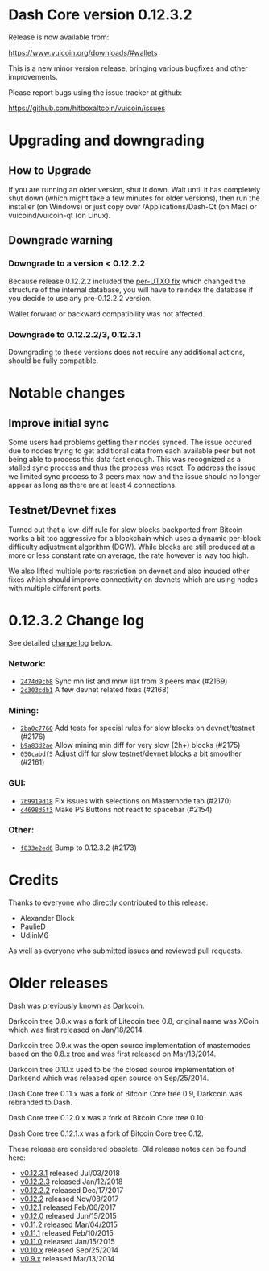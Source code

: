 Dash Core version 0.12.3.2
==========================

Release is now available from:

  <https://www.vuicoin.org/downloads/#wallets>

This is a new minor version release, bringing various bugfixes and other
improvements.

Please report bugs using the issue tracker at github:

  <https://github.com/hitboxaltcoin/vuicoin/issues>


Upgrading and downgrading
=========================

How to Upgrade
--------------

If you are running an older version, shut it down. Wait until it has completely
shut down (which might take a few minutes for older versions), then run the
installer (on Windows) or just copy over /Applications/Dash-Qt (on Mac) or
vuicoind/vuicoin-qt (on Linux).

Downgrade warning
-----------------

### Downgrade to a version < 0.12.2.2

Because release 0.12.2.2 included the [per-UTXO fix](release-notes/vuicoin/release-notes-0.12.2.2.md#per-utxo-fix)
which changed the structure of the internal database, you will have to reindex
the database if you decide to use any pre-0.12.2.2 version.

Wallet forward or backward compatibility was not affected.

### Downgrade to 0.12.2.2/3, 0.12.3.1

Downgrading to these versions does not require any additional actions, should be
fully compatible.


Notable changes
===============

Improve initial sync
--------------------

Some users had problems getting their nodes synced. The issue occured due to nodes trying to
get additional data from each available peer but not being able to process this data fast enough.
This was recognized as a stalled sync process and thus the process was reset. To address the issue
we limited sync process to 3 peers max now and the issue should no longer appear as long as there
are at least 4 connections.

Testnet/Devnet fixes
--------------------

Turned out that a low-diff rule for slow blocks backported from Bitcoin works a bit too aggressive for
a blockchain which uses a dynamic per-block difficulty adjustment algorithm (DGW). While blocks are still
produced at a more or less constant rate on average, the rate however is way too high.

We also lifted multiple ports restriction on devnet and also incuded other fixes which should improve
connectivity on devnets which are using nodes with multiple different ports.


0.12.3.2 Change log
===================

See detailed [change log](https://github.com/hitboxaltcoin/vuicoin/compare/v0.12.3.1...hitboxaltcoin:v0.12.3.2) below.

### Network:
- [`2474d9cb8`](https://github.com/hitboxaltcoin/vuicoin/commit/2474d9cb8) Sync mn list and mnw list from 3 peers max (#2169)
- [`2c303cdb1`](https://github.com/hitboxaltcoin/vuicoin/commit/2c303cdb1) A few devnet related fixes (#2168)

### Mining:
- [`2ba0c7760`](https://github.com/hitboxaltcoin/vuicoin/commit/2ba0c7760) Add tests for special rules for slow blocks on devnet/testnet (#2176)
- [`b9a83d2ae`](https://github.com/hitboxaltcoin/vuicoin/commit/b9a83d2ae) Allow mining min diff for very slow (2h+) blocks (#2175)
- [`050cabdf5`](https://github.com/hitboxaltcoin/vuicoin/commit/050cabdf5) Adjust diff for slow testnet/devnet blocks a bit smoother (#2161)

### GUI:
- [`7b9919d18`](https://github.com/hitboxaltcoin/vuicoin/commit/7b9919d18) Fix issues with selections on Masternode tab (#2170)
- [`c4698d5f3`](https://github.com/hitboxaltcoin/vuicoin/commit/c4698d5f3) Make PS Buttons not react to spacebar (#2154)

### Other:
- [`f833e2ed6`](https://github.com/hitboxaltcoin/vuicoin/commit/f833e2ed6) Bump to 0.12.3.2 (#2173)


Credits
=======

Thanks to everyone who directly contributed to this release:

- Alexander Block
- PaulieD
- UdjinM6

As well as everyone who submitted issues and reviewed pull requests.


Older releases
==============

Dash was previously known as Darkcoin.

Darkcoin tree 0.8.x was a fork of Litecoin tree 0.8, original name was XCoin
which was first released on Jan/18/2014.

Darkcoin tree 0.9.x was the open source implementation of masternodes based on
the 0.8.x tree and was first released on Mar/13/2014.

Darkcoin tree 0.10.x used to be the closed source implementation of Darksend
which was released open source on Sep/25/2014.

Dash Core tree 0.11.x was a fork of Bitcoin Core tree 0.9,
Darkcoin was rebranded to Dash.

Dash Core tree 0.12.0.x was a fork of Bitcoin Core tree 0.10.

Dash Core tree 0.12.1.x was a fork of Bitcoin Core tree 0.12.

These release are considered obsolete. Old release notes can be found here:

- [v0.12.3.1](https://github.com/hitboxaltcoin/vuicoin/blob/master/doc/release-notes/vuicoin/release-notes-0.12.3.1.md) released Jul/03/2018
- [v0.12.2.3](https://github.com/hitboxaltcoin/vuicoin/blob/master/doc/release-notes/vuicoin/release-notes-0.12.2.3.md) released Jan/12/2018
- [v0.12.2.2](https://github.com/hitboxaltcoin/vuicoin/blob/master/doc/release-notes/vuicoin/release-notes-0.12.2.2.md) released Dec/17/2017
- [v0.12.2](https://github.com/hitboxaltcoin/vuicoin/blob/master/doc/release-notes/vuicoin/release-notes-0.12.2.md) released Nov/08/2017
- [v0.12.1](https://github.com/hitboxaltcoin/vuicoin/blob/master/doc/release-notes/vuicoin/release-notes-0.12.1.md) released Feb/06/2017
- [v0.12.0](https://github.com/hitboxaltcoin/vuicoin/blob/master/doc/release-notes/vuicoin/release-notes-0.12.0.md) released Jun/15/2015
- [v0.11.2](https://github.com/hitboxaltcoin/vuicoin/blob/master/doc/release-notes/vuicoin/release-notes-0.11.2.md) released Mar/04/2015
- [v0.11.1](https://github.com/hitboxaltcoin/vuicoin/blob/master/doc/release-notes/vuicoin/release-notes-0.11.1.md) released Feb/10/2015
- [v0.11.0](https://github.com/hitboxaltcoin/vuicoin/blob/master/doc/release-notes/vuicoin/release-notes-0.11.0.md) released Jan/15/2015
- [v0.10.x](https://github.com/hitboxaltcoin/vuicoin/blob/master/doc/release-notes/vuicoin/release-notes-0.10.0.md) released Sep/25/2014
- [v0.9.x](https://github.com/hitboxaltcoin/vuicoin/blob/master/doc/release-notes/vuicoin/release-notes-0.9.0.md) released Mar/13/2014

